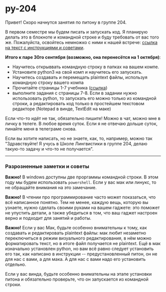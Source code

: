 # py-204
Привет! Скоро начнутся занятия по питону в группе 204.

В первом семестре мы будем писать и запускать код. 
Я планирую делать это в блокноте и командной строке и буду требовать от вас того же.
Пожалуйста, освойтесь немножко с ними к нашей встрече: [ссылка на текст с инструкциями и советами](hw0.md).

**Итого к паре 30го сентября (возможно, она перенесётся на 1 октября)**:
* Научитесь открыввать командную строку в папках на вашем компе. 
* Установите python3 на свой комп и научитесь его запускать.
* Научитесь создавать и перемещать plaintext файлы, используя командную строку вашего компа
* Прочитайте страницы 1-7 учебника ([ссылка](https://t.me/linguistics_library/24256))
* выполните задания с страницы 7-8. Если в задании нужно использовать python, то запускать его можно только из командной строки, 
  а редактировать код только в простейшем текстовом редакторе (Notepad в винде, TextEdit на маке)
  
Если что-то идёт не так, обязательно пишите! Можно в чат, можно мне в личку в телеге. В любое время суток. Если я не отвечаю дольше суток, пинайте меня в телеграме снова.

Если вы хотите написать, но не знаете, как, то, например, можно так
"Здравствуйте! Я учусь в Школе Лингвистики в группе 204, делаю такую-то задачу и что-то не получается".


---
### Разрозненные заметки и советы

**Важно!** В windows доступны две проргаммы командной строки. В этом году мы будем использовать `powershell`. 
Если у вас мак или линукс, то не обращайте внимания на это замечание.

**Важно!** В чтении про программирование часто может показаться, что всё написанное понятно. 
Тем не менее, каждую вещь, которую вы узнаете, нужно сделать своими руками на вашем гаджете:
это поможет не упустить детали, а также убедиться в том, что ваш гаджет настроен верно и подходит для занятий и работы.

**Важно!**
Если у вас Мак, будьте особенно внимательны к тому, как создавать и редактировать plaintext файлы:
мак любит незаметно переключиться в режим визуального редактирования, в нём можно форматировать текст, но в итоге файл получается не plaintext.
Ещё в мак изначально установлен python, но вам всё равно следует установить его так, как написано в инструкции
-- предустановленный питон, он не для нас с вами, а для мака. А для нас с вами надо его установить отдельно.

Если у вас винда, будьте особенно внимательны на этапе установки питона и обязательно проверьте, что он запускается из командной строки.
